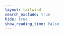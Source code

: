 ```yaml
---
layout: tailwind
search_exclude: true
hide: true
show_reading_time: false
---
```

<html lang="en">
<head>
    <meta charset="UTF-8">
    <meta name="viewport" content="width=device-width, initial-scale=1.0">
    <title>California Is Burning</title>
    <script src="https://cdnjs.cloudflare.com/ajax/libs/gsap/3.9.1/gsap.min.js"></script>
    <script src="https://cdnjs.cloudflare.com/ajax/libs/gsap/3.9.1/ScrollTrigger.min.js"></script>
    <style>
        * {
            margin: 0;
            padding: 0;
            box-sizing: border-box;
        }
        
        body, html {
            font-family: Arial, sans-serif;
            height: 100%;
            overflow-x: hidden;
            background-color: #000;
            color: #fff;
        }
        
        .ember {
            position: absolute;
            background-color: #ff6600;
            border-radius: 50%;
            box-shadow: 0 0 10px 2px rgba(255, 102, 0, 0.7);
            animation-name: float;
            animation-iteration-count: infinite;
            animation-timing-function: ease-out;
            pointer-events: none;
        }
        
        @keyframes float {
            0% {
                transform: translateY(0) scale(1);
                opacity: 1;
            }
            100% {
                transform: translateY(-100vh) scale(0.3);
                opacity: 0;
            }
        }
        
        .hero-section {
            position: relative;
            height: 100vh;
            width: 100%;
            display: flex;
            flex-direction: column;
            justify-content: center;
            align-items: center;
            background-image: url('https://images.unsplash.com/photo-1497098478417-d823ef2eed8e?q=80&w=2940&auto=format&fit=crop&ixlib=rb-4.0.3&ixid=M3wxMjA3fDB8MHxwaG90by1wYWdlfHx8fGVufDB8fHx8fA%3D%3D');
            background-size: cover;
            background-position: center;
            background-attachment: fixed;
            z-index: 1;
        }
        
        .overlay {
            position: absolute;
            top: 0;
            left: 0;
            width: 100%;
            height: 100%;
            background-color: rgba(0, 0, 0, 0.6);
            z-index: 2;
        }
        
        .warning-icon {
            position: absolute;
            top: 6rem;
            left: 4rem;
            height: 4rem;
            width: 4rem;
            border: 2px solid #f97316;
            border-radius: 50%;
            display: flex;
            align-items: center;
            justify-content: center;
            color: #f97316;
            z-index: 10;
        }
        
        .warning-icon span {
            font-size: 2.5rem;
            font-weight: bold;
        }
        
        .secondary-nav {
            position: absolute;
            top: 6rem;
            right: 1.5rem;
            z-index: 10;
            display: flex;
            gap: 2rem;
        }
        
        .nav-link {
            color: white;
            font-size: 0.875rem;
            font-weight: 500;
            text-decoration: none;
            transition: color 0.3s;
        }
        
        .nav-link:hover {
            color: #ef4444;
        }
        
        .embers-container {
            position: absolute;
            inset: 0;
            overflow: hidden;
            pointer-events: none;
            z-index: 3;
        }
        
        .toast {
            position: fixed;
            top: 5rem;
            right: 1.5rem;
            z-index: 50;
            background-color: #111827;
            color: white;
            padding: 0.75rem 1rem;
            border-radius: 0.25rem;
            box-shadow: 0 10px 15px -3px rgba(0, 0, 0, 0.1);
            border-left: 4px solid #dc2626;
            transform: translateY(10px);
            opacity: 0;
            transition: all 0.3s;
            pointer-events: none;
            display: flex;
            align-items: center;
        }
        
        .toast.show {
            transform: translateY(0);
            opacity: 1;
        }
        
        .toast-icon {
            margin-right: 0.75rem;
            color: #ef4444;
        }
        
        .toast-content p:first-child {
            font-weight: 500;
        }
        
        .toast-content p:last-child {
            font-size: 0.75rem;
            color: #d1d5db;
        }
        
        .hero-content {
            position: relative;
            z-index: 10;
            max-width: 64rem;
            margin: 0 auto;
            text-align: center;
            padding: 0 1rem;
        }
        
        .hero-title {
            font-size: 4.5rem;
            font-weight: 700;
            margin-bottom: 1.5rem;
            letter-spacing: 0.05em;
            color: white;
            line-height: 1.1;
        }
        
        .hero-title span {
            color: #dc2626;
            display: block;
        }
        
        .cta-button {
            display: inline-block;
            margin-top: 4rem;
            border: 2px solid white;
            color: white;
            padding: 0.75rem 2rem;
            text-transform: uppercase;
            letter-spacing: 0.05em;
            font-weight: 500;
            text-decoration: none;
            transition: all 0.3s;
        }
        
        .cta-button:hover {
            background-color: white;
            color: black;
        }
        
        /* Stats Section */
        .stats-section {
            position: relative;
            padding: 8rem 1.5rem;
            background-color: #000;
            overflow: hidden;
        }
        
        .stats-grid {
            display: grid;
            grid-template-columns: repeat(auto-fit, minmax(250px, 1fr));
            gap: 3rem;
            max-width: 1200px;
            margin: 0 auto;
        }
        
        .stat-card {
            text-align: center;
            opacity: 0;
            transform: translateY(30px);
            transition: all 0.8s ease;
        }
        
        .stat-card.visible {
            opacity: 1;
            transform: translateY(0);
        }
        
        .stat-number {
            font-size: 3.5rem;
            font-weight: 700;
            color: #ef4444;
            margin-bottom: 1rem;
        }
        
        .stat-label {
            font-size: 1.125rem;
            color: white;
        }
        
        /* Impact Section */
        .impact-section {
            position: relative;
            min-height: 100vh;
            display: flex;
            align-items: center;
            background-color: #111;
            overflow: hidden;
        }
        
        .impact-container {
            max-width: 1200px;
            margin: 0 auto;
            padding: 4rem 1.5rem;
            display: grid;
            grid-template-columns: 1fr 1fr;
            gap: 4rem;
            align-items: center;
        }
        
        .impact-image {
            position: relative;
            height: 500px;
            border-radius: 0.5rem;
            overflow: hidden;
            transform: translateX(-100px);
            opacity: 0;
            transition: all 1s ease;
        }
        
        .impact-image.visible {
            transform: translateX(0);
            opacity: 1;
        }
        
        .impact-image img {
            width: 100%;
            height: 100%;
            object-fit: cover;
        }
        
        .impact-content {
            transform: translateX(100px);
            opacity: 0;
            transition: all 1s ease;
        }
        
        .impact-content.visible {
            transform: translateX(0);
            opacity: 1;
        }
        
        .impact-title {
            font-size: 2.5rem;
            font-weight: 700;
            color: white;
            margin-bottom: 1.5rem;
        }
        
        .impact-text {
            font-size: 1.125rem;
            color: #d1d5db;
            line-height: 1.7;
            margin-bottom: 2rem;
        }
        
        /* Earthquake Section */
        .earthquake-section {
            position: relative;
            height: 100vh;
            display: flex;
            align-items: center;
            justify-content: center;
            background-color: #000;
            overflow: hidden;
        }
        
        .earthquake-container {
            position: relative;
            z-index: 10;
            text-align: center;
            max-width: 800px;
            padding: 0 1.5rem;
            opacity: 0;
            transition: opacity 1s ease;
        }
        
        .earthquake-container.visible {
            opacity: 1;
        }
        
        .earthquake-title {
            font-size: 3.5rem;
            font-weight: 700;
            color: white;
            margin-bottom: 2rem;
        }
        
        .earthquake-meter {
            width: 100%;
            height: 2rem;
            background-color: rgba(255, 255, 255, 0.1);
            position: relative;
            border-radius: 1rem;
            overflow: hidden;
            margin-bottom: 4rem;
        }
        
        .earthquake-progress {
            position: absolute;
            left: 0;
            top: 0;
            height: 100%;
            background: linear-gradient(90deg, #3b82f6, #ef4444);
            width: 0;
            transition: width 1.5s ease;
            border-radius: 1rem;
        }
        
        .earthquake-text {
            font-size: 1.125rem;
            color: #d1d5db;
            line-height: 1.7;
            max-width: 600px;
            margin: 0 auto;
        }

        /* Call to Action Section */
        .cta-section {
            position: relative;
            padding: 8rem 1.5rem;
            background-color: #dc2626;
            text-align: center;
        }
        
        .cta-content {
            max-width: 800px;
            margin: 0 auto;
        }
        
        .cta-heading {
            font-size: 3rem;
            font-weight: 700;
            color: white;
            margin-bottom: 1.5rem;
            transform: scale(0.8);
            opacity: 0;
            transition: all 0.8s ease;
        }
        
        .cta-heading.visible {
            transform: scale(1);
            opacity: 1;
        }
        
        .cta-text {
            font-size: 1.25rem;
            color: rgba(255, 255, 255, 0.9);
            margin-bottom: 3rem;
            max-width: 600px;
            margin-left: auto;
            margin-right: auto;
            transform: translateY(30px);
            opacity: 0;
            transition: all 0.8s ease 0.2s;
        }
        
        .cta-text.visible {
            transform: translateY(0);
            opacity: 1;
        }
        
        .help-button {
            display: inline-block;
            background-color: white;
            color: #dc2626;
            padding: 1rem 2.5rem;
            font-size: 1.125rem;
            font-weight: 600;
            border-radius: 0.25rem;
            text-decoration: none;
            transition: all 0.3s ease;
            transform: translateY(30px);
            opacity: 0;
            transition-property: background-color, color, transform, opacity;
            transition-duration: 0.3s, 0.3s, 0.8s, 0.8s;
            transition-delay: 0s, 0s, 0.4s, 0.4s;
        }
        
        .help-button:hover {
            background-color: #f8fafc;
            transform: translateY(0) scale(1.05);
        }
        
        .help-button.visible {
            transform: translateY(0);
            opacity: 1;
        }
        
        /* Footer */
        .footer {
            background-color: #000;
            padding: 4rem 1.5rem;
            text-align: center;
        }
        
        .footer-text {
            color: #d1d5db;
            font-size: 0.875rem;
        }
        
        /* Media Queries */
        @media (min-width: 768px) {
            .hero-title {
                font-size: 6rem;
            }
        }
        
        @media (max-width: 768px) {
            .impact-container {
                grid-template-columns: 1fr;
            }
            
            .impact-image {
                height: 300px;
            }
        }
    </style>
</head>
<body>
    <!-- Hero Section -->
    <section class="hero-section">
        <div class="overlay"></div>
        
        <!-- Warning Icon -->
        <div class="warning-icon">
            <span>!</span>
        </div>
        
        <!-- Secondary navigation -->
        <div class="secondary-nav">
            <a href="{{ site.baseurl }}/media/" class="nav-link custom-nav-link">MEDIA</a>
            <a href="{{ site.baseurl }}/howtohelp/" class="nav-link custom-nav-link">HOW TO HELP</a>
            <button id="shareButton" class="nav-link custom-nav-link">SHARE</button>
        </div>
        <style>
            .custom-nav-link {
                color: #fff !important;
                transition: color 0.3s;
            }
            .custom-nav-link:hover, .custom-nav-link:focus {
                color: #f97316 !important;
            }
        </style>    
        <!-- Embers animation -->
        <div id="embers-container" class="embers-container"></div>
        
        <!-- Toast notification for clipboard -->
        <div id="toast" class="toast">
            <div class="toast-icon">
                <svg xmlns="http://www.w3.org/2000/svg" width="20" height="20" viewBox="0 0 24 24" fill="none" stroke="currentColor" stroke-width="2" stroke-linecap="round" stroke-linejoin="round">
                    <path d="M13 5H9.5C7.01 5 5 7.01 5 9.5C5 11.99 7.01 14 9.5 14H18C20.49 14 22.5 16.01 22.5 18.5C22.5 20.99 20.49 23 18 23H14.5"></path>
                    <path d="M8 14H18C20.5 14 22.5 12 22.5 9.5S20.5 5 18 5H8"></path>
                </svg>
            </div>
            <div class="toast-content">
                <p>Link copied to clipboard</p>
                <p>Share this wildfire awareness page</p>
            </div>
        </div>
        
        <!-- Content -->
        <div class="hero-content">
            <h1 class="hero-title">
                CALIFORNIA
                <span>IS BURNING</span>
            </h1>
            <a href="#stats" class="cta-button scroll-btn custom-cta-button">WHAT HAPPENED?</a>
            <style>
            .custom-cta-button {
                color: #fff !important;
                border-color: #fff !important;
                background: transparent !important;
                transition: color 0.3s, border-color 0.3s, background 0.3s;
            }
            .custom-cta-button:hover, .custom-cta-button:focus {
                color: #fff !important;
                background: #f97316 !important;
                border-color: #f97316 !important;
            }
            </style>    </div>
    </section>

    <!-- Stats Section -->
    <section id="stats" class="stats-section">
        <div class="stats-grid">
            <div class="stat-card">
                <h2 class="stat-number" id="acres-counter">0</h2>
                <p class="stat-label">ACRES BURNED THIS YEAR</p>
            </div>
            <div class="stat-card">
                <h2 class="stat-number" id="fires-counter">0</h2>
                <p class="stat-label">ACTIVE WILDFIRES</p>
            </div>
            <div class="stat-card">
                <h2 class="stat-number" id="homes-counter">0</h2>
                <p class="stat-label">HOMES DESTROYED</p>
            </div>
            <div class="stat-card">
                <h2 class="stat-number" id="displaced-counter">0</h2>
                <p class="stat-label">PEOPLE DISPLACED</p>
            </div>
        </div>
    </section>
    
    <!-- Impact Section -->
    <section class="impact-section">
        <div class="impact-container">
            <div class="impact-image">
                <img src="images/ABCNews.avif" alt="Wildfire Impact" />
            </div>
            <div class="impact-content">
                <h2 class="impact-title">DEVASTATING IMPACT</h2>
                <p class="impact-text">
                    The wildfires sweeping across California are causing unprecedented destruction to communities, ecosystems, and wildlife habitats. As climate change intensifies, these fires are becoming more frequent and severe, threatening the lives and livelihoods of millions.
                </p>
                <p class="impact-text">
                    Beyond the immediate danger, wildfires also release massive amounts of carbon dioxide into the atmosphere, creating a dangerous feedback loop that further accelerates climate change.
                </p>
                <p class="impact-text" style="font-size:0.85rem; color:#d1d5db; margin-top:1.5rem;">
                    Image source: <a href="https://abcnews.go.com/US/debunking-5-claims-california-wildfires/story?id=117549503" target="_blank" rel="noopener" style="color:#3b82f6;">ABC News</a>
                </p>
            </div>
        </div>
    </section>
    <!-- Earthquake Section -->
    <section class="earthquake-section">
        <div class="earthquake-container">
            <h2 class="earthquake-title">DOUBLE THREAT: EARTHQUAKES</h2>
            <div class="earthquake-meter">
                <div class="earthquake-progress"></div>
            </div>
            <p class="earthquake-text">
                California faces not only the threat of wildfires but also seismic activity. The combination of these natural disasters can compound damage, complicate evacuations, and stretch emergency resources to their limits. Being prepared for both threats is essential for all California residents.
            </p>
        </div>
    </section>
    
    <!-- Call to Action Section -->
    <section class="cta-section">
        <div class="cta-content">
            <h2 class="cta-heading">TAKE ACTION NOW</h2>
            <p class="cta-text">
                The time to act is now. Whether it's supporting firefighters, helping affected communities, preparing your own evacuation plan, or advocating for climate policy change, every action makes a difference in our fight against wildfires.
            </p>
            <a href="{{ site.baseurl }}/howtohelp/" class="help-button">HOW TO HELP</a>
        </div>
    </section>
    
    <!-- Footer -->
    <footer class="footer">
        <p class="footer-text">© 2025 California Wildfire & Earthquake Awareness</p>
    </footer>

    <script>
        document.addEventListener('DOMContentLoaded', function() {
            // Initialize GSAP ScrollTrigger
            gsap.registerPlugin(ScrollTrigger);
            
            // Create floating embers effect
            const embersContainer = document.getElementById('embers-container');
            const shareButton = document.getElementById('shareButton');
            const toast = document.getElementById('toast');
            
            // Copy to clipboard function
            shareButton.addEventListener('click', function() {
                const linkToCopy = window.location.href;
                
                // Copy to clipboard
                navigator.clipboard.writeText(linkToCopy).then(function() {
                    // Show toast notification
                    toast.classList.add('show');
                    
                    // Hide toast after 3 seconds
                    setTimeout(function() {
                        toast.classList.remove('show');
                    }, 3000);
                }).catch(function(err) {
                    console.error('Could not copy text: ', err);
                });
            });
            
            function createEmbers(count) {
                for (let i = 0; i < count; i++) {
                    const ember = document.createElement('div');
                    ember.classList.add('ember');
                    
                    // Random positions and delays
                    const size = Math.random() * 4 + 2;
                    const startPositionX = Math.random() * window.innerWidth;
                    const delay = Math.random() * 15;
                    const duration = 5 + Math.random() * 10;
                    
                    ember.style.width = `${size}px`;
                    ember.style.height = `${size}px`;
                    ember.style.left = `${startPositionX}px`;
                    ember.style.bottom = `0px`;
                    ember.style.animationDuration = `${duration}s`;
                    ember.style.animationDelay = `${delay}s`;
                    
                    embersContainer.appendChild(ember);
                }
            }
            
            // Create initial set of embers
            createEmbers(100);
            
            // Create new embers periodically
            setInterval(() => {
                const newEmbers = document.createElement('div');
                newEmbers.classList.add('ember');
                
                const size = Math.random() * 4 + 2;
                const startPositionX = Math.random() * window.innerWidth;
                const duration = 5 + Math.random() * 10;
                
                newEmbers.style.width = `${size}px`;
                newEmbers.style.height = `${size}px`;
                newEmbers.style.left = `${startPositionX}px`;
                newEmbers.style.bottom = `0px`;
                newEmbers.style.animationDuration = `${duration}s`;
                
                embersContainer.appendChild(newEmbers);
                
                // Remove ember after animation completes
                setTimeout(() => {
                    newEmbers.remove();
                }, duration * 1000);
            }, 300);
            
            // Parallax effect for hero section
            gsap.to('.hero-section', {
                backgroundPosition: `50% ${window.innerHeight * 0.5}px`,
                ease: "none",
                scrollTrigger: {
                    trigger: '.hero-section',
                    start: "top top",
                    end: "bottom top",
                    scrub: true
                }
            });
            
            // Animation for stats counter
            function animateValue(id, start, end, duration) {
                let obj = document.getElementById(id);
                let startTimestamp = null;
                
                function step(timestamp) {
                    if (!startTimestamp) startTimestamp = timestamp;
                    const progress = Math.min((timestamp - startTimestamp) / duration, 1);
                    obj.innerHTML = Math.floor(progress * (end - start) + start).toLocaleString();
                    if (progress < 1) {
                        window.requestAnimationFrame(step);
                    }
                }
                
                window.requestAnimationFrame(step);
            }
            
            // Animation for stat cards
            const statCards = document.querySelectorAll('.stat-card');
            statCards.forEach((card) => {
                ScrollTrigger.create({
                    trigger: card,
                    start: "top 80%",
                    onEnter: () => {
                        card.classList.add('visible');
                        if (card.querySelector('.stat-number').id === 'acres-counter') {
                            animateValue('acres-counter', 0, 1850000, 2000);
                        } else if (card.querySelector('.stat-number').id === 'fires-counter') {
                            animateValue('fires-counter', 0, 24, 2000);
                        } else if (card.querySelector('.stat-number').id === 'homes-counter') {
                            animateValue('homes-counter', 0, 3200, 2000);
                        } else if (card.querySelector('.stat-number').id === 'displaced-counter') {
                            animateValue('displaced-counter', 0, 75000, 2000);
                        }
                    },
                    once: true
                });
            });
            
            // Animation for impact section
            ScrollTrigger.create({
                trigger: '.impact-section',
                start: "top 60%",
                onEnter: () => {
                    document.querySelector('.impact-image').classList.add('visible');
                    document.querySelector('.impact-content').classList.add('visible');
                },
                once: true
            });
            
            // Animation for earthquake section
            ScrollTrigger.create({
                trigger: '.earthquake-section',
                start: "top 60%",
                onEnter: () => {
                    document.querySelector('.earthquake-container').classList.add('visible');
                    setTimeout(() => {
                        document.querySelector('.earthquake-progress').style.width = '75%';
                    }, 500);
                },
                once: true
            });
            
            // Animation for CTA section
            ScrollTrigger.create({
                trigger: '.cta-section',
                start: "top 70%",
                onEnter: () => {
                    document.querySelector('.cta-heading').classList.add('visible');
                    document.querySelector('.cta-text').classList.add('visible');
                    document.querySelector('.help-button').classList.add('visible');
                },
                once: true
            });
            
            // Shake effect for earthquake section
            function shakeElement(element, magnitude = 16, duration = 1000) {
                const startTime = Date.now();
                const endTime = startTime + duration;
                
                function shake() {
                    const elapsed = Date.now() - startTime;
                    const remaining = Math.max(0, endTime - Date.now());
                    const magnitude_factor = magnitude * (remaining / duration);
                    
                    const x = Math.random() * magnitude_factor - magnitude_factor / 2;
                    const y = Math.random() * magnitude_factor - magnitude_factor / 2;
                    
                    element.style.transform = `translate(${x}px, ${y}px)`;
                    
                    if (remaining > 0) {
                        requestAnimationFrame(shake);
                    } else {
                        element.style.transform = '';
                    }
                }
                
                shake();
            }
            
            // Add earthquake shake effect when scrolling to that section
            ScrollTrigger.create({
                trigger: '.earthquake-section',
                start: "top 50%",
                onEnter: () => {
                    setTimeout(() => {
                        shakeElement(document.querySelector('.earthquake-container'), 8, 3000);
                    }, 1000);
                },
                once: true
            });
            
            // Smooth scroll for navigation
            document.querySelectorAll('.scroll-btn').forEach(anchor => {
                anchor.addEventListener('click', function(e) {
                    e.preventDefault();
                    const targetId = this.getAttribute('href');
                    const targetElement = document.querySelector(targetId);
                    
                    window.scrollTo({
                        top: targetElement.offsetTop,
                        behavior: 'smooth'
                    });
                });
            });
            
            // Add scroll-triggered ember intensity
            window.addEventListener('scroll', () => {
                const scrollPosition = window.scrollY;
                const windowHeight = window.innerHeight;
                const documentHeight = document.body.scrollHeight;
                
                // Increase ember intensity as user scrolls down
                const scrollPercentage = scrollPosition / (documentHeight - windowHeight);
                const emberRate = 300 - Math.min(250, scrollPercentage * 500); // Decrease interval (increase rate) as scroll percentage increases
                
                // Clear any existing intervals and set new one based on scroll position
                if (window.emberInterval) {
                    clearInterval(window.emberInterval);
                }
                
                window.emberInterval = setInterval(() => {
                    const newEmbers = document.createElement('div');
                    newEmbers.classList.add('ember');
                    
                    const size = Math.random() * 4 + 2;
                    const startPositionX = Math.random() * window.innerWidth;
                    const duration = 5 + Math.random() * 10;
                    
                    newEmbers.style.width = `${size}px`;
                    newEmbers.style.height = `${size}px`;
                    newEmbers.style.left = `${startPositionX}px`;
                    newEmbers.style.bottom = `0px`;
                    newEmbers.style.animationDuration = `${duration}s`;
                    
                    embersContainer.appendChild(newEmbers);
                    
                    // Remove ember after animation completes
                    setTimeout(() => {
                        newEmbers.remove();
                    }, duration * 1000);
                }, emberRate);
            });
        });
    </script>
</body>
</html>

<a href="/pyre_frontend/help/" class="fixed bottom-4 right-4 bg-green-600 text-white rounded-full p-3 shadow-lg hover:bg-green-700 transition duration-200 flex items-center justify-center" title="Help Center" style="font-size:1.05em;">
    <svg xmlns="http://www.w3.org/2000/svg" class="h-6 w-6" fill="none" viewBox="0 0 24 24" stroke="currentColor">
    <path stroke-linecap="round" stroke-linejoin="round" stroke-width="2" d="M9.879 7.519c1.171-1.025 3.071-1.025 4.242 0 1.172 1.025 1.172 2.687 0 3.712-.203.179-.43.326-.67.442-.745.361-1.45.999-1.45 1.827v.75M21 12a9 9 0 11-18 0 9 9 0 0118 0zm-9 5.25h.008v.008H12v-.008z"/>
    </svg>
    <span class="ml-1 font-medium">Help</span>
  </a>